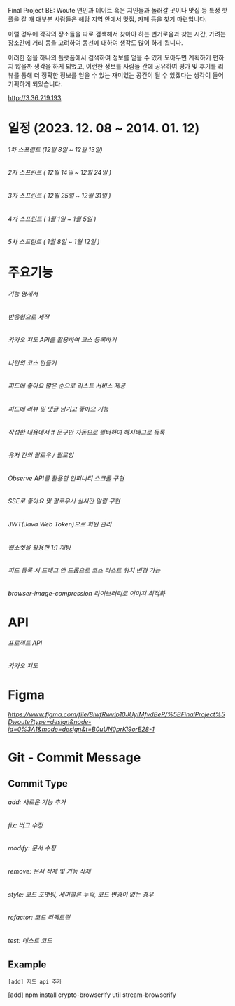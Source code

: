 Final Project BE: Woute
연인과 데이트 혹은 지인들과 놀러갈 곳이나 맛집 등 특정 핫플을 갈 때 대부분 사람들은 해당 지역 안에서 맛집, 카페 등을 찾기 마련입니다.

이럴 경우에 각각의 장소들을 따로 검색해서 찾아야 하는 번거로움과 찾는 시간, 가려는 장소간에 거리 등을 고려하여 동선에 대하여 생각도 많이 하게 됩니다.

이러한 점을 하나의 플랫폼에서 검색하여 정보를 얻을 수 있게 모아두면 계획하기 편하지 않을까 생각을 하게 되었고, 이런한 정보를 사람들 간에 공유하여 평가 및 후기를 리뷰를 통해 더 정확한 정보를 얻을 수 있는 재미있는 공간이 될 수 있겠다는 생각이 들어 기획하게 되었습니다.


http://3.36.219.193

# 일정 (2023. 12. 08 ~ 2014. 01. 12)
###### 1차 스프린트 (12월 8일 ~ 12월 13일)
###### 2차 스프린트 ( 12월 14일 ~ 12월 24일 )
###### 3차 스프린트 ( 12월 25일 ~ 12월 31일 )
###### 4차 스프린트 ( 1월 1일 ~ 1월 5일 )
###### 5차 스프린트 ( 1월 8일 ~ 1월 12일 )

# 주요기능
###### 기능 명세서
###### 반응형으로 제작
###### 카카오 지도 API를 활용하여 코스 등록하기
###### 나만의 코스 만들기
###### 피드에 좋아요 많은 순으로 리스트 서비스 제공
###### 피드에 리뷰 및 댓글 남기고 좋아요 기능
###### 작성한 내용에서 # 문구만 자동으로 필터하여 해시태그로 등록
###### 유저 간의 팔로우 / 팔로잉
###### Observe API를 활용한 인피니티 스크롤 구현
###### SSE로 좋아요 및 팔로우시 실시간 알림 구현
###### JWT(Java Web Token)으로 회원 관리
###### 웹소켓을 활용한 1:1 채팅
###### 피드 등록 시 드래그 앤 드롭으로 코스 리스트 위치 변경 가능
###### browser-image-compression 라이브러리로 이미지 최적화
# API
###### 프로젝트 API
###### 카카오 지도


# Figma
###### https://www.figma.com/file/8iwfRwvip10JUyIMfvdBeP/%5BFinalProject%5Dwoute?type=design&node-id=0%3A1&mode=design&t=B0uUN0prKl9orE28-1

# Git - Commit Message

## Commit Type

###### add: 새로운 기능 추가

###### fix: 버그 수정

###### modify: 문서 수정

###### remove: 문서 삭제 및 기능 삭제

###### style: 코드 포맷팅, 세미콜론 누락, 코드 변경이 없는 경우

###### refactor: 코드 리펙토링

###### test: 테스트 코드

## Example

```
[add] 지도 api 추가
```

[add]
npm install crypto-browserify util stream-browserify
